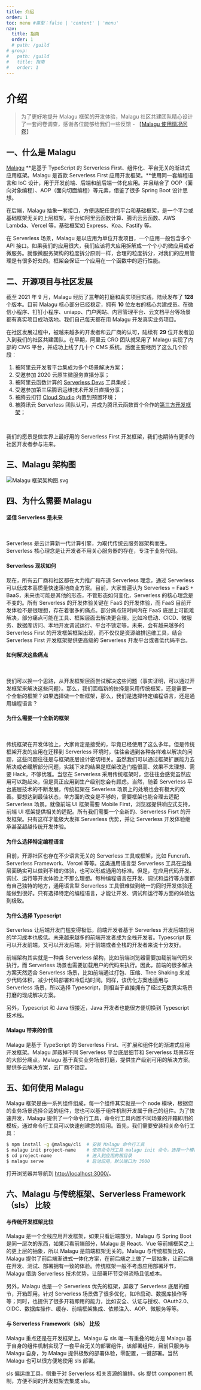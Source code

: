 ```yaml
---
title: 介绍
order: 1
toc: menu #类型：false | 'content' | 'menu'
nav:
  title: 指南
  order: 1
  # path: /guild
# group:
#   path: /guild
#   title: 指南
#   order: 1
---
```


# 介绍

> 为了更好地提升 Malagu 框架的开发体验，Malagu 社区共建团队精心设计了一套问卷调查，感谢各位能够给我们一些反馈 - 【[Malagu 使用情况问卷](https://wj.qq.com/s2/8728486/5781/)】

## 一、什么是 Malagu


[Malagu](https://github.com/cellbang/malagu) **是基于 TypeScript 的 Serverless First、组件化、平台无关的渐进式应用框架。Malagu 是首款 Serverless First 应用开发框架。**使用同一套编程语言和 IoC 设计，用于开发前端、后端和前后端一体化应用。并且结合了 OOP（面向对象编程）、AOP（面向切面编程）等元素，借鉴了很多 Spring Boot 设计思想。


在后端，Malagu 抽象一套接口，方便适配任意的平台和基础框架，是一个平台或基础框架无关的上层框架。平台如阿里云函数计算、腾讯云云函数、AWS Lambda、Vercel 等，基础框架如 Express、Koa、Fastify 等。


在 Serverless 场景，Malagu 是以应用为单位开发项目，一个应用一般包含多个 API 接口。如果我们的应用很大，我们应该将大应用拆解成一个个小的微应用或者微服务。就像微服务架构的粒度拆分原则一样，合理的粒度拆分，对我们的应用管理是有很多好处的。框架会保证一个应用在一个函数中的运行性能。


## 二、开源项目与社区发展


截至 2021 年 9 月，Malagu 经历了**三年**的打磨和真实项目实践，陆续发布了 **128** 个版本。目前 Malagu 核心部分已经稳定，拥有 **10** 位左右的核心共建成员。在微信小程序、钉钉小程序、uniapp、门户网站、内容管理平台、云文档平台等场景都有真实项目成功落地。我们自己每天都在用 Malagu 开发真实业务项目。
​

在社区发展过程中，被越来越多的开发者和云厂商的认可，陆续有 **29** 位开发者加入到我们的社区共建团队。在早期，阿里云 CRO 团队就采用了 Malagu 实现了内部的 CMS 平台，并成功上线了几十个 CMS 系统。后面主要经历了这么几个阶段：

1. 被阿里云开发者平台集成为多个场景解决方案；
1. 受邀参加 2020 云原生微服务直播分享；
1. 被阿里云函数计算的 [Serverless Devs](https://github.com/devsapp/start-malagu) 工具集成；
1. 受邀参加第三届腾讯运维技术开发日直播分享；
1. 被腾云扣钉 [Cloud Studio](https://cloudstudio.net/) 内置到预置环境；
1. 被腾讯云 Serverless 团队认可，并成为腾讯云函数首个合作的[第三方开发框架](https://cloud.tencent.com/document/product/583/61392)；

​

我们的愿景是做世界上最好用的 Serverless First 开发框架，我们也期待有更多的社区开发者参与进来。


## 三、Malagu 架构图


![Malagu 框架架构图.svg](../../public/images/malagu.png)


## 四、为什么需要 Malagu


#### 坚信 Serverless 是未来
​

Serverless 是云计算新一代计算引擎，为取代传统云服务器架构而生。Serverless 核心理念是让开发者不用关心服务器的存在，专注于业务代码。


#### Serverless 现状如何


现在，所有云厂商和社区都在大力推广和布道 Serverless 理念，通过 Serverless 可以低成本高质量快速落地商业方案。目前，大家普遍认为 Serverless = FaaS + BaaS，未来也可能是其他的形态，不管形态如何变化，Serverless 的核心理念是不变的。所有 Serverless 的开发体验关键在 FaaS 的开发体验，而 FaaS 目前开发体验不是很理想，存在着很多的痛点。部分痛点短时间内在 FaaS 底层上可能难解决，部分痛点可能在工具、框架层面去解决更合理。比如冷启动、CICD、微服务、数据库访问、本地开发调试运行、平台不锁定等。未来，会有越来越多的 Serverless First 的开发框架框架出现，而不仅仅是资源编排运维工具，结合 Serverless First 开发框架提供更高级的 Serverless 开发平台或者低代码平台。


#### 如何解决这些痛点
​

我们可以换一个思路，从开发框架层面尝试解决这些问题（事实证明，可以通过开发框架来解决这些问题）。那么，我们面临新的抉择是采用传统框架，还是需要一个全新的框架？如果选择做一个新框架，那么，我们是选择特定编程语言，还是通用编程语言？


#### 为什么需要一个全新的框架
​

传统框架在开发体验上，大家肯定是接受的，毕竟已经使用了这么多年。但是传统框架开发的应用在迁移到 Serverless 环境时，往往会遇到各种各样难以解决的问题，这些问题往往是与框架底层设计密切相关。虽然我们可以通过框架扩展能力去解决或者缓解部分问题，实践下来的结果是框架改造门槛很高、效果不太理想、需要 Hack，不够优雅。当您在 Serverless 采用传统框架时，您往往会感觉虽然应用可以跑起来，但是真正应用到生产级别您会有顾虑。当然，随着 Serverless 平台底层技术的不断发展，传统框架在 Severless 场景上的处境也会有极大的改善。要想达到最佳状态，单方面的改变是不够的，需要框架也能合理去适配 Serverless 场景。就像前端 UI 框架需要 Mobile First，浏览器提供响应式支持，前端 UI 框架提供相关的适配。所有我们需要一个全新的、Serverless Fisrt 的开发框架。只有这样才能极大发挥 Serverless 优势，并让 Serverless 开发体验继承甚至超越传统开发体验。


#### 为什么选择特定编程语言


目前，开源社区也存在不少语言无关的 Serverless 工具或框架，比如 Funcraft、Serverless Framework、Vercel 等等。这类通用语言型 Serverless 工具在运维层面确实可以做到不错的体验，也可以形成通用的标准。但是，在应用代码开发、调试、运行等开发体验上不那么理想。每种编程语言在开发、调试和运行等方面都有自己独特的地方，通用语言型 Serverless 工具很难做到统一的同时开发体验还能做到很好。只有选择特定的编程语言，才能让开发、调试和运行等方面的体验达到极致。


#### 为什么选择 Typescript


Serverless 让后端开发门槛变得极低，前端开发者基于 Serverless 开发后端应用的学习成本也极低。未来越来越多的前端开发者成为全栈开发者。Typescript 既可以开发前端，又可以开发后端，对于前端或者全栈的开发者来说十分友好。


前端架构其实就是一种类 Serverless 架构，比如前端浏览器需要加载前端代码来执行，而 Serverless 场景也需要加载用户的代码来执行。因此，前端的很多解决方案天然适合 Serverless 场景，比如前端通过打包、压缩、Tree Shaking 来减少代码体积，减少代码部署和冷启动时间。同样，该优化方案也适用与 Serverless 场景，所以选择 Typescript，则相当于直接拥有了经过无数真实场景打磨的现成解决方案。


另外，Typescript 和 Java 很接近，Java 开发者也能很方便切换到 Typescript 技术栈。


#### Malagu 带来的价值


Malagu 是基于 TypeScript 的 Serverless First、可扩展和组件化的渐进式应用开发框架。Malagu 屏蔽掉不同 Serverless 平台底层细节和 Serverless 场景存在的大部分痛点。Malagu 基于真实业务场景打磨，提供生产级别可用的解决方案。提供多云解决方案，云厂商不锁定。
​

## 五、如何使用 Malagu


Malagu 框架是由一系列组件组成，每一个组件其实就是一个 node 模块，根据您的业务场景选择合适的组件，您也可以基于组件机制开发属于自己的组件。为了快速开发，Malagu 提供了一个命令行工具，命令行工具内置不同场景的开箱即用的模板，通过命令行工具可以快速创建您的应用。首先，我们需要安装相关命令行工具：
```bash
$ npm install -g @malagu/cli  # 安装 Malagu 命令行工具
$ malagu init project-name    # 使用命令行工具 malagu init 命令，选择一个模板，初始化一个模板应用
$ cd project-name             # 进入到应用的根目录
$ malagu serve                # 启动应用，默认端口为 3000
```
打开浏览器并导航到 [http://localhost:3000/](http://localhost:3000/)。


## 六、Malagu 与传统框架、Serverless Framework（sls） 比较


#### 与传统开发框架比较


Malagu 是一个全栈应用开发框架，如果只看后端部分，Malagu 与 Spring Boot 是同一层次的东西，如果只看前端部分，Malagu 是 React、Vue 等前端框架之上的更上层的抽象，所以 Malagu 是前端框架无关的。Malagu 与传统框架比较，Malagu 提供了前后端渐进式一体化方案，在前后端之上做了一层抽象，让前后端在开发、测试、部署拥有一致的体验。传统框架一般不考虑应用部署环节，Malagu 借助 Serverless 技术优势，让部署环节变得流畅且低成本。


另外，Malagu 也是一个 Serverless 优先的框架，屏蔽了 Serverless 底层的细节，开箱即用。针对 Serverless 场景做了很多优化，如冷启动、数据库操作等等；同时，也提供了很多开箱即用的能力，比如安全、认证与授权、OAuth2.0、OIDC、数据库操作、缓存、前端框架集成、依赖注入、AOP、微服务等等。




#### 与 Serverless Framework（sls） 比较


Malagu 重点还是在开发框架上。Malagu 与 sls 唯一有重叠的地方是 Malagu 基于自身的组件机制实现了一套平台无关的部署组件，该部署组件，目前只服务与 Malagu 自身，为 Malagu 提供极致的部署体验，零配置，一键部署。当然 Malagu 也可以很方便地使用 sls 部署。


sls 偏运维工具，侧重于对 Serverless 相关资源的编排。sls 提供 component 机制，方便不同的开发框架去集成 sls。


